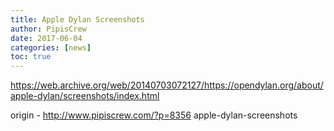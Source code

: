```yaml
---
title: Apple Dylan Screenshots
author: PipisCrew
date: 2017-06-04
categories: [news]
toc: true
---
```


https://web.archive.org/web/20140703072127/https://opendylan.org/about/apple-dylan/screenshots/index.html

origin - http://www.pipiscrew.com/?p=8356 apple-dylan-screenshots